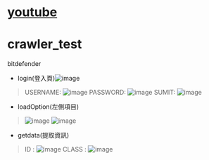 # [youtube](https://youtu.be/mycpAtylJXY)
# crawler_test
bitdefender
- login(登入頁)![image](https://github.com/user-attachments/assets/a6d37fd6-efe6-4d06-befd-084f20a0e54a)
> USERNAME: ![image](https://github.com/user-attachments/assets/dc3043f8-3f4b-48ef-908b-484be644de8a)
PASSWORD: ![image](https://github.com/user-attachments/assets/d2acb47b-8abf-4025-8dde-d5a71777650e)
SUMIT: ![image](https://github.com/user-attachments/assets/8d38e871-9da3-4c9e-8a46-533238a61ef5)

- loadOption(左側項目)
> ![image](https://github.com/user-attachments/assets/ca1ed407-42de-4252-b251-c224116357e1)
![image](https://github.com/user-attachments/assets/d07daa80-ea1e-4984-8b5c-e9437b73b72d)

- getdata(提取資訊)
> ID : ![image](https://github.com/user-attachments/assets/338d0294-33f0-468e-bbf6-049de3d32806)
CLASS : ![image](https://github.com/user-attachments/assets/a04b6c41-8298-4dc1-aa85-f33f6e702d35)
